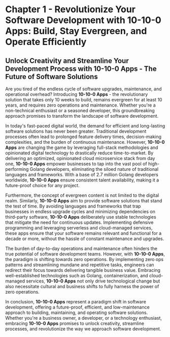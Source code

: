 # Chapter 1 - Revolutionize Your Software Development with 10-10-0 Apps: Build, Stay Evergreen, and Operate Efficiently

## Unlock Creativity and Streamline Your Development Process with 10-10-0 Apps - The Future of Software Solutions

Are you tired of the endless cycle of software upgrades, maintenance, and operational overhead? Introducing **10-10-0 Apps** - the revolutionary solution that takes only 10 weeks to build, remains evergreen for at least 10 years, and requires zero operations and maintenance. Whether you're a non-technical enthusiast or a seasoned developer, this groundbreaking approach promises to transform the landscape of software development.

In today's fast-paced digital world, the demand for efficient and long-lasting software solutions has never been greater. Traditional development processes often lead to prolonged feature delivery times, decision-making complexities, and the burden of continuous maintenance. However, **10-10-0 Apps** are changing the game by leveraging full-stack methodologies and opinionated digital technology to drastically reduce time-to-market. By delivering an optimized, opinionated cloud microservice stack from day one, **10-10-0 Apps** empower businesses to tap into the vast pool of high-performing Golang developers, eliminating the siloed nature of traditional languages and frameworks. With a base of 2.7 million Golang developers worldwide, **10-10-0 Apps** ensure consistent talent availability, making it a future-proof choice for any project.

Furthermore, the concept of evergreen content is not limited to the digital realm. Similarly, **10-10-0 Apps** aim to provide software solutions that stand the test of time. By avoiding languages and frameworks that trap businesses in endless upgrade cycles and minimizing dependencies on third-party software, **10-10-0 Apps** deliberately use stable technologies that mitigate the need for continuous updates. Implementing defensive programming and leveraging serverless and cloud-managed services, these apps ensure that your software remains relevant and functional for a decade or more, without the hassle of constant maintenance and upgrades.

The burden of day-to-day operations and maintenance often hinders the true potential of software development teams. However, with **10-10-0 Apps**, the paradigm is shifting towards zero operations. By implementing zero ops patterns and streamlining mundane and repetitive tasks, engineers can redirect their focus towards delivering tangible business value. Embracing well-established technologies such as Golang, containerization, and cloud-managed services, **10-10-0 Apps** not only drive technological change but also necessitate cultural and business shifts to fully harness the power of zero operations.

In conclusion, **10-10-0 Apps** represent a paradigm shift in software development, offering a future-proof, efficient, and low-maintenance approach to building, maintaining, and operating software solutions. Whether you're a business owner, a developer, or a technology enthusiast, embracing **10-10-0 Apps** promises to unlock creativity, streamline processes, and revolutionize the way we approach software development.
